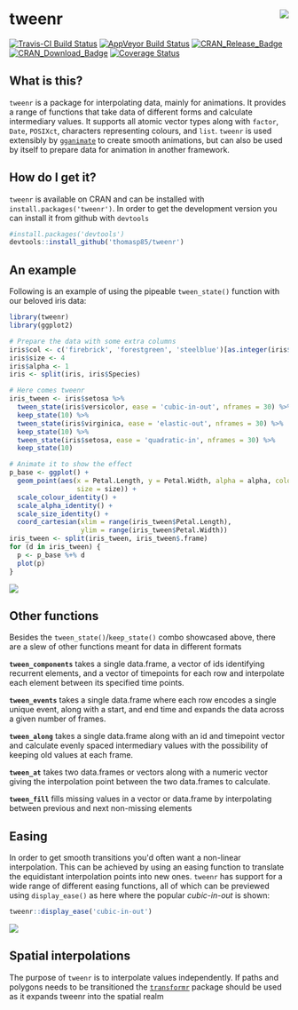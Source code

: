 
<!-- README.md is generated from README.Rmd. Please edit that file -->
tweenr <img src="man/figures/logo.png" align="right" />
=======================================================

[![Travis-CI Build Status](https://travis-ci.org/thomasp85/tweenr.svg?branch=master)](https://travis-ci.org/thomasp85/tweenr) [![AppVeyor Build Status](https://ci.appveyor.com/api/projects/status/github/thomasp85/tweenr?branch=master&svg=true)](https://ci.appveyor.com/project/thomasp85/tweenr) [![CRAN\_Release\_Badge](http://www.r-pkg.org/badges/version-ago/tweenr)](https://CRAN.R-project.org/package=tweenr) [![CRAN\_Download\_Badge](http://cranlogs.r-pkg.org/badges/tweenr)](https://CRAN.R-project.org/package=tweenr) [![Coverage Status](https://img.shields.io/codecov/c/github/thomasp85/tweenr/master.svg)](https://codecov.io/github/thomasp85/tweenr?branch=master)

What is this?
-------------

`tweenr` is a package for interpolating data, mainly for animations. It provides a range of functions that take data of different forms and calculate intermediary values. It supports all atomic vector types along with `factor`, `Date`, `POSIXct`, characters representing colours, and `list`. `tweenr` is used extensibly by [`gganimate`](https://github.com/thomasp85/gganimate) to create smooth animations, but can also be used by itself to prepare data for animation in another framework.

How do I get it?
----------------

`tweenr` is available on CRAN and can be installed with `install.packages('tweenr')`. In order to get the development version you can install it from github with `devtools`

``` r
#install.packages('devtools')
devtools::install_github('thomasp85/tweenr')
```

An example
----------

Following is an example of using the pipeable `tween_state()` function with our beloved iris data:

``` r
library(tweenr)
library(ggplot2)

# Prepare the data with some extra columns
iris$col <- c('firebrick', 'forestgreen', 'steelblue')[as.integer(iris$Species)]
iris$size <- 4
iris$alpha <- 1
iris <- split(iris, iris$Species)

# Here comes tweenr
iris_tween <- iris$setosa %>% 
  tween_state(iris$versicolor, ease = 'cubic-in-out', nframes = 30) %>% 
  keep_state(10) %>% 
  tween_state(iris$virginica, ease = 'elastic-out', nframes = 30) %>% 
  keep_state(10) %>% 
  tween_state(iris$setosa, ease = 'quadratic-in', nframes = 30) %>% 
  keep_state(10)

# Animate it to show the effect
p_base <- ggplot() + 
  geom_point(aes(x = Petal.Length, y = Petal.Width, alpha = alpha, colour = col, 
                 size = size)) + 
  scale_colour_identity() +
  scale_alpha_identity() + 
  scale_size_identity() + 
  coord_cartesian(xlim = range(iris_tween$Petal.Length), 
                  ylim = range(iris_tween$Petal.Width))
iris_tween <- split(iris_tween, iris_tween$.frame)
for (d in iris_tween) {
  p <- p_base %+% d
  plot(p)
}
```

![](man/figures/README-unnamed-chunk-3.gif)

Other functions
---------------

Besides the `tween_state()`/`keep_state()` combo showcased above, there are a slew of other functions meant for data in different formats

**`tween_components`** takes a single data.frame, a vector of ids identifying recurrent elements, and a vector of timepoints for each row and interpolate each element between its specified time points.

**`tween_events`** takes a single data.frame where each row encodes a single unique event, along with a start, and end time and expands the data across a given number of frames.

**`tween_along`** takes a single data.frame along with an id and timepoint vector and calculate evenly spaced intermediary values with the possibility of keeping old values at each frame.

**`tween_at`** takes two data.frames or vectors along with a numeric vector giving the interpolation point between the two data.frames to calculate.

**`tween_fill`** fills missing values in a vector or data.frame by interpolating between previous and next non-missing elements

Easing
------

In order to get smooth transitions you'd often want a non-linear interpolation. This can be achieved by using an easing function to translate the equidistant interpolation points into new ones. `tweenr` has support for a wide range of different easing functions, all of which can be previewed using `display_ease()` as here where the popular *cubic-in-out* is shown:

``` r
tweenr::display_ease('cubic-in-out')
```

![](man/figures/README-unnamed-chunk-4-1.png)

Spatial interpolations
----------------------

The purpose of `tweenr` is to interpolate values independently. If paths and polygons needs to be transitioned the [`transformr`](https://github.com/thomasp85/transformr) package should be used as it expands tweenr into the spatial realm
